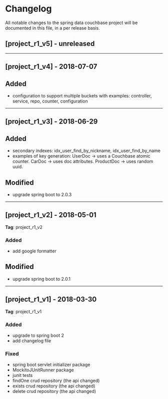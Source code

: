 # Changelog
All notable changes to the spring data couchbase project will be documented in this file, in a per release basis.

## [project_r1_v5] - unreleased

-------------------------------------------------------------------------------------

## [project_r1_v4] - 2018-07-07

## Added
- configuration to support multiple buckets with examples: controller, service, repo, counter, configuration

-------------------------------------------------------------------------------------

## [project_r1_v3] - 2018-06-29

## Added
- secondary indexes: idx_user_find_by_nickname, idx_user_find_by_name
- examples of key generation: UserDoc -> uses a Couchbase atomic counter. CarDoc -> uses doc attributes. ProductDoc -> uses random uuid.

## Modified
- upgrade spring boot to 2.0.3

-------------------------------------------------------------------------------------

## [project_r1_v2] - 2018-05-01
**Tag**: project_r1_v2

### Added
- add google formatter

## Modified
- upgrade spring boot to 2.0.1

-------------------------------------------------------------------------------------

## [project_r1_v1] - 2018-03-30
**Tag**: project_r1_v1

### Added
- upgrade to spring boot 2
- add changelog file

### Fixed
- spring boot servlet initializer package
- MockitoJUnitRunner package
- junit tests
- findOne crud repository (the api changed)
- exists crud repository (the api changed)
- delete crud repository (the api changed)
